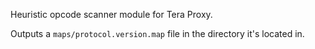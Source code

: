 Heuristic opcode scanner module for Tera Proxy.

Outputs a `maps/protocol.version.map` file in the directory it's located in.